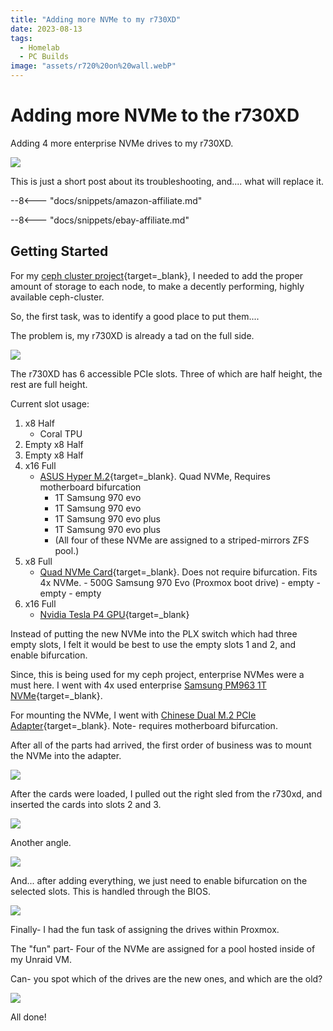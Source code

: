 ```yaml
---
title: "Adding more NVMe to my r730XD"
date: 2023-08-13
tags:
  - Homelab
  - PC Builds
image: "assets/r720%20on%20wall.webP"
---
```


# Adding more NVMe to the r730XD

Adding 4 more enterprise NVMe drives to my r730XD.

![](assets-ceph/dual-bifurcation-cards-loaded.webP)

This is just a short post about its troubleshooting, and.... what will replace it.

<!-- more -->

--8<--- "docs/snippets/amazon-affiliate.md"

--8<--- "docs/snippets/ebay-affiliate.md"

## Getting Started

For my [ceph cluster project](2023-08-08-proxmox-ceph.md){target=_blank}, I needed to add the proper amount of storage to each node, to make a decently performing, highly available ceph-cluster.

So, the first task, was to identify a good place to put them....

The problem is, my r730XD is already a tad on the full side.

![](assets-ceph/r730xd-nearly-full.webP)

The r730XD has 6 accessible PCIe slots. Three of which are half height, the rest are full height.

Current slot usage:

1. x8 Half 
    - Coral TPU 
2. Empty x8 Half
3. Empty x8 Half
4. x16 Full
    - [ASUS Hyper M.2](https://amzn.to/446qTqe){target=_blank}. Quad NVMe, Requires motherboard bifurcation
        - 1T Samsung 970 evo
        - 1T Samsung 970 evo
        - 1T Samsung 970 evo plus
        - 1T Samsung 970 evo plus
        - (All four of these NVMe are assigned to a striped-mirrors ZFS pool.)
5. x8 Full
    - [Quad NVMe Card](./../2022-01/R720XD-Bifurcation.md){target=_blank}. Does not require bifurcation. Fits 4x NVMe.
          - 500G Samsung 970 Evo (Proxmox boot drive)
          - empty
          - empty
          - empty
6. x16 Full
    - [Nvidia Tesla P4 GPU](https://ebay.us/S9k707){target=_blank}

Instead of putting the new NVMe into the PLX switch which had three empty slots, I felt it would be best to use the empty slots 1 and 2, and enable bifurcation.

Since, this is being used for my ceph project, enterprise NVMes were a must here. I went with 4x used enterprise [Samsung PM963 1T NVMe](https://ebay.us/CtU0Rk){target=_blank}.

For mounting the NVMe, I went with [Chinese Dual M.2 PCIe Adapter](https://amzn.to/454ed4d){target=_blank}. Note- requires motherboard bifurcation.

After all of the parts had arrived, the first order of business was to mount the NVMe into the adapter.

![](assets-ceph/dual-bifurcation-cards-loaded.webP)

After the cards were loaded, I pulled out the right sled from the r730xd, and inserted the cards into slots 2 and 3.

![](assets-ceph/pcie-sled-loaded.webP)

Another angle.

![](assets-ceph/pcie-sled.webP)

And... after adding everything, we just need to enable bifurcation on the selected slots. This is handled through the BIOS.

![](assets-ceph/r730xd-bifurcation.webP)

Finally- I had the fun task of assigning the drives within Proxmox. 

The "fun" part- Four of the NVMe are assigned for a pool hosted inside of my Unraid VM.

Can- you spot which of the drives are the new ones, and which are the old? 

![](assets-ceph/r730xd-Drives.webP)


All done!